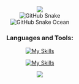 <div align=center> 
  <img src="https://my-stats-weld-tau.vercel.app/api?username=HenriqueRicardoFigueira&theme=dracula&count_private=true&show_icons=true&include_all_commits=true">
</div>

<div align="center">
  <picture>
    <source media="(prefers-color-scheme: dark)" srcset="./dist/github-contribution-grid-snake-dark.svg">
    <source media="(prefers-color-scheme: light)" srcset="./dist/github-contribution-grid-snake.svg">
    <img alt="GitHub Snake" src="./dist/github--snake.svg">
  </picture>
  <br>
  <img alt="GitHub Snake Ocean" src="./dist/ocean.gif">


<h3>Languages and Tools:</h3>

[![My Skills](https://skillicons.dev/icons?i=ruby,python,cs,c,cpp,nodejs,mysql)](https://skillicons.dev)

[![My Skills](https://skillicons.dev/icons?i=rails,aws,github,docker,postman,net,linux)](https://skillicons.dev)


<div style="display:flex;justify-content:center;">
  <img src="https://github-profile-trophy.vercel.app/?username=HenriqueRicardoFigueira&theme=onedark&row=2&column=4&margin-w=15&margin-h=15" />
</div>
</div>
